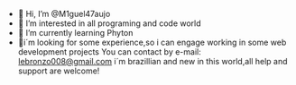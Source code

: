 - 👋 Hi, I’m @M1guel47aujo
- 👀 I’m interested in all programing and code world
- 🌱 I’m currently learning Phyton
- 💞i´m looking for some experience,so i can engage working in some web development projects 
   You can contact by e-mail: lebronzo008@gmail.com
  i´m brazillian and new in this world,all help and support are welcome!
